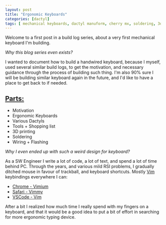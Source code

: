 ```yaml
---
layout: post
title: "Ergonomic Keyboards"
categories: [dactyl]
tags: [ mechanical keyboards, dactyl manuform, cherry mx, soldering, 3d printing]
---
```


Welcome to a first post in a build log series, about a very first mechanical keyboard I'm building.

*Why this blog series even exists?*

I wanted to document how to build a handwired keyboard, because I myself, used several similar build logs, to get the motivation, and necessary guidance through the process of building such thing. I'm also 90% sure I will be building similar keyboard again in the future, and I'd like to have a place to get back to if needed.

## [Parts:](#parts:)
- Motivation
- Ergonomic Keyboards
- Various Dactyls
- Tools + Shopping list
- 3D printing
- Soldering
- Wiring + Flashing

*Why I even ended up with such a weird design for keyboard?*

As a SW Engineer I write a lot of code, a lot of text, and spend a lot of time behind PC. Through the years, and various mild RSI problems, I gradually ditched mouse in favour of trackball, and keyboard shortcuts. Mostly [Vim](https://www.vim.org/) keybindings everywhere I can: 
- [Chrome - Vimium ](https://chrome.google.com/webstore/detail/vimium/dbepggeogbaibhgnhhndojpepiihcmeb)
- [Safari - Vimmy](https://gggritso.com/vimmy.safariextension/)
- [VSCode - Vim](https://github.com/VSCodeVim/Vim)

After a bit I realized how much time I really spend with my fingers on a keyboard, and that it would be a good idea
to put a bit of effort in searching for more ergonomic typing device.

